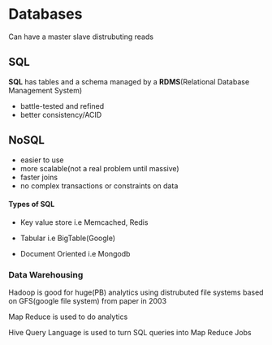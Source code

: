 # Databases

Can have a master slave distrubuting reads

## SQL

**SQL** has tables and a schema managed by a **RDMS**(Relational Database Management System)

- battle-tested and refined
- better consistency/ACID

## NoSQL

- easier to use
- more scalable(not a real problem until massive)
- faster joins
- no complex transactions or constraints on data

#### Types of SQL

- Key value store i.e Memcached, Redis

- Tabular i.e BigTable(Google)

- Document Oriented i.e Mongodb

### Data Warehousing

Hadoop is good for huge(PB) analytics using distrubuted file systems based on GFS(google file system) from paper in 2003 

Map Reduce is used to do analytics

Hive Query Language is used to turn SQL queries into Map Reduce Jobs